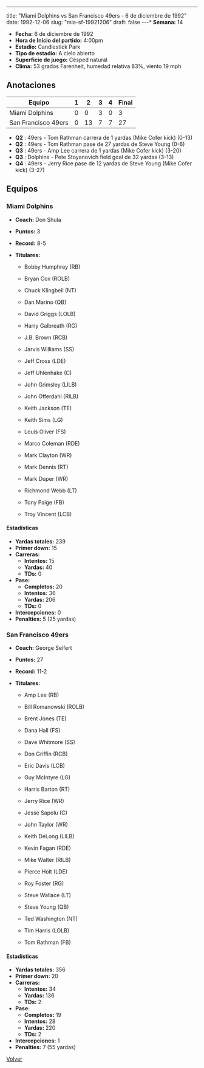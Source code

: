---
title: "Miami Dolphins vs San Francisco 49ers - 6 de diciembre de 1992"
date: 1992-12-06
slug: "mia-sf-19921206"
draft: false
---* **Semana:** 14
* **Fecha:** 6 de diciembre de 1992
* **Hora de Inicio del partido:** 4:00pm
* **Estadio:** Candlestick Park
* **Tipo de estadio:** A cielo abierto
* **Superficie de juego:** Césped natural
* **Clima:** 53 grados Farenheit, humedad relativa 83%, viento 19 mph




## Anotaciones
| Equipo | 1 | 2 | 3 | 4 | Final |
|--------|---|---|---|---|-------|
| Miami Dolphins  | 0 | 0 | 3 | 0  | 3 |
| San Francisco 49ers  | 0 | 13 | 7 | 7  | 27 |
* **Q2** : 49ers - Tom Rathman carrera de 1 yardas (Mike Cofer kick) (0-13)
* **Q2** : 49ers - Tom Rathman pase de 27 yardas de Steve Young (0-6)
* **Q3** : 49ers - Amp Lee carrera de 1 yardas (Mike Cofer kick) (3-20)
* **Q3** : Dolphins - Pete Stoyanovich field goal de 32 yardas (3-13)
* **Q4** : 49ers - Jerry Rice pase de 12 yardas de Steve Young (Mike Cofer kick) (3-27)


## Equipos


### Miami Dolphins
* **Coach:** Don Shula
* **Puntos:** 3
* **Record:** 8-5
* **Titulares:** 

  * Bobby Humphrey (RB) 

  * Bryan Cox (ROLB) 

  * Chuck Klingbeil (NT) 

  * Dan Marino (QB) 

  * David Griggs (LOLB) 

  * Harry Galbreath (RG) 

  * J.B. Brown (RCB) 

  * Jarvis Williams (SS) 

  * Jeff Cross (LDE) 

  * Jeff Uhlenhake (C) 

  * John Grimsley (LILB) 

  * John Offerdahl (RILB) 

  * Keith Jackson (TE) 

  * Keith Sims (LG) 

  * Louis Oliver (FS) 

  * Marco Coleman (RDE) 

  * Mark Clayton (WR) 

  * Mark Dennis (RT) 

  * Mark Duper (WR) 

  * Richmond Webb (LT) 

  * Tony Paige (FB) 

  * Troy Vincent (LCB) 

#### Estadísticas
* **Yardas totales:** 239
* **Primer down:** 15
* **Carreras:**
  * **Intentos:** 15
  * **Yardas:** 40
  * **TDs:** 0
* **Pase:**
  * **Completos:** 20
  * **Intentos:** 36
  * **Yardas:** 206
  * **TDs:** 0
* **Intercepciones:** 0
* **Penalties:** 5 (25 yardas)

### San Francisco 49ers
* **Coach:** George Seifert
* **Puntos:** 27
* **Record:** 11-2
* **Titulares:** 

  * Amp Lee (RB) 

  * Bill Romanowski (ROLB) 

  * Brent Jones (TE) 

  * Dana Hall (FS) 

  * Dave Whitmore (SS) 

  * Don Griffin (RCB) 

  * Eric Davis (LCB) 

  * Guy McIntyre (LG) 

  * Harris Barton (RT) 

  * Jerry Rice (WR) 

  * Jesse Sapolu (C) 

  * John Taylor (WR) 

  * Keith DeLong (LILB) 

  * Kevin Fagan (RDE) 

  * Mike Walter (RILB) 

  * Pierce Holt (LDE) 

  * Roy Foster (RG) 

  * Steve Wallace (LT) 

  * Steve Young (QB) 

  * Ted Washington (NT) 

  * Tim Harris (LOLB) 

  * Tom Rathman (FB) 

#### Estadísticas
* **Yardas totales:** 356
* **Primer down:** 20
* **Carreras:**
  * **Intentos:** 34
  * **Yardas:** 136
  * **TDs:** 2
* **Pase:**
  * **Completos:** 19
  * **Intentos:** 28
  * **Yardas:** 220
  * **TDs:** 2
* **Intercepciones:** 1
* **Penalties:** 7 (55 yardas)


[Volver](/historia/1992)

